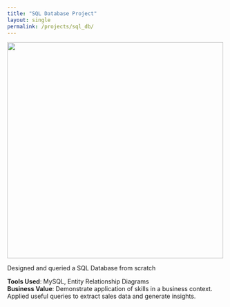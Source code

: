 ```yaml
---
title: "SQL Database Project"
layout: single
permalink: /projects/sql_db/
---
```

<img src="_assets/images/sql_db_academic/Screenshot 2025-06-22 at 9.56.26 PM.png" width="500">

Designed and queried a SQL Database from scratch

**Tools Used**: MySQL, Entity Relationship Diagrams  
**Business Value**: Demonstrate application of skills in a business context. Applied useful queries to extract sales data and generate insights.
